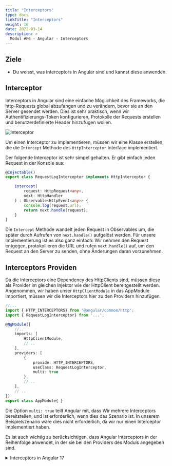 ```yaml
---
title: "Interceptors"
type: docs
linkTitle: "Interceptors"
weight: 16
date: 2022-03-14
description: >
  Modul #F6 - Angular - Interceptors
---
```

## Ziele
* Du weisst, was Interceptors in Angular sind und kannst diese anwenden.

## Interceptor
Interceptors in Angular sind eine einfache Möglichkeit des Frameworks, die http-Requests global abzufangen und zu verändern, bevor sie an den Server gesendet werden.
Dies ist sehr praktisch, wenn wir Authentifizierungs-Token konfigurieren, Protokolle der Requests erstellen und benutzerdefinierte Header hinzufügen wollen.

![Interceptor](../images/interceptor.png)

Um einen Interceptor zu implementieren, müssen wir eine Klasse erstellen, die die `Intercept` Methode des `HttpInterceptor` Interface implementiert.

Der folgende Interceptor ist sehr simpel gehalten. Er gibt einfach jeden Request in der Konsole aus:

```typescript
@Injectable()
export class RequestLogInterceptor implements HttpInterceptor {

    intercept(
        request: HttpRequest<any>, 
        next: HttpHandler
    ) : Observable<HttpEvent<any>> {
        console.log(request.url);
        return next.handle(request);
    }
}
```
Die `Intercept` Methode wandelt jeden Request in Observables um, die später durch Aufrufen von `next.handle()` aufgelöst werden.
Für unsere Implementierung ist es also ganz einfach: Wir nehmen den Request entgegen, protokollieren die URL und rufen `next.handle()` auf, um den Request an den Server zu senden, ohne Änderungen daran vorzunehmen.

## Interceptors Providen
Da die Interceptors eine Dependency des HttpClients sind, müssen diese als Provider im gleichen Injektor wie der HttpClient bereitgestellt werden.
Angenommen, wir haben unser `HttpClientModule` in das AppModule importiert, müssen wir die Interceptors hier zu den Providern hinzufügen.

```typescript
//...
import { HTTP_INTERCEPTORS} from '@angular/common/http';
import { RequestLogInterceptor} from '...';

@NgModule({
    //..
    imports: [
        HttpClientModule,
        // ..
    ],
    providers: [
        {
            provide: HTTP_INTERCEPTORS,
            useClass: RequestLogInterceptor,
            multi: true
        },
        // ..
    ],
    // ..
})
export class AppModule{ }
```

Die Option `multi: true` teilt Angular mit, dass Wir mehrere Interceptors bereitstellen, und ist erforderlich, wenn dies das Szenario ist.
In unserem Beispielszenario wäre dies nicht erforderlich, da wir nur einen Interceptor implementiert haben.

Es ist auch wichtig zu berücksichtigen, dass Angular Interceptors in der Reihenfolge anwendet, in der sie bei den Providers des Moduls angegeben sind.

<details>
<summary>Interceptors in Angular 17</summary>

Angular 17 bringt auch bei den Interceptors einigen Änderungen, da man ja nun nicht mehr mit den `modules` arbeitet müssen sie anders angegeben werden. 
Das wird jetzt auch von der `app.config.ts` übernommen.

In der `app.config.ts` muss man nun das `provideHttpClient(withInterceptors([AuthInterceptor]))`angeben. in den eckigen klammern von dem `withInterceptors` gibt man die definierten Konstanten an.
```ts
import { ApplicationConfig } from '@angular/core';
import { provideRouter } from '@angular/router';

import { routes } from './app.routes';
import {provideHttpClient, withInterceptors} from "@angular/common/http";
import {AuthInterceptor} from "./interceptors/auth.interceptor";

export const appConfig: ApplicationConfig = {
  providers: [provideRouter(routes), provideHttpClient(withInterceptors([AuthInterceptor]))]
};
```

Zudem ist der Interceptor keine `class` mehr mit `implements`. Er ist nun einfach eine Konstante mit dem Typ eines Interceptors. Ansonsten funktioniert noch alles genau gleich.
```ts
import {HttpRequest, HttpEvent, HttpInterceptorFn, HttpHandlerFn} from '@angular/common/http';
import { Observable } from 'rxjs';

export const AuthInterceptor: HttpInterceptorFn = (
  req: HttpRequest<any>,
  next: HttpHandlerFn
): Observable<HttpEvent<any>> => {
    console.log(request.url);
    return next.handle(request);
};
```

Beispiel für eine Authentifizierung wo das Passwort und der Benutzer, welche mit Base64 verschlüsselt wurden (`btoa`), im Header versendet werden. Jedoch, nur wenn es keine `GET`-Request ist.

```ts
import {HttpRequest, HttpEvent, HttpInterceptorFn, HttpHandlerFn} from '@angular/common/http';
import { Observable } from 'rxjs';

export const AuthInterceptor: HttpInterceptorFn = (
    req: HttpRequest<any>,
    next: HttpHandlerFn
): Observable<HttpEvent<any>> => {

    if (req.method !== 'GET') {
        const authRequest = req.clone({
            setHeaders: {
                'Content-Type': 'application/json',
                'Authorization': 'Basic ' + btoa('admin:admin')
            },
        });
        return next(authRequest);
    }
    return next(req);
};
```
</details>

